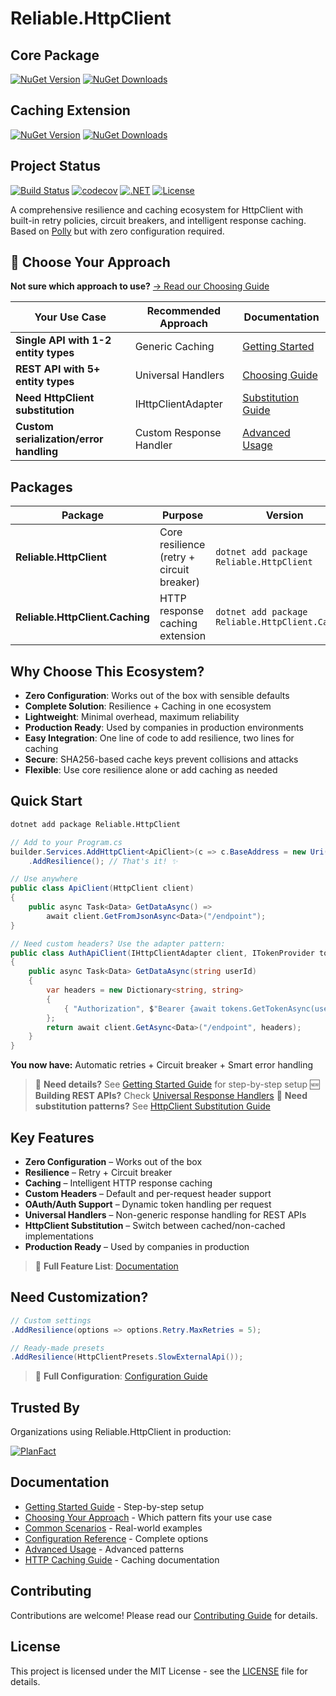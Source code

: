 # Reliable.HttpClient

## Core Package

[![NuGet Version](https://img.shields.io/nuget/v/Reliable.HttpClient)](https://www.nuget.org/packages/Reliable.HttpClient/)
[![NuGet Downloads](https://img.shields.io/nuget/dt/Reliable.HttpClient)](https://www.nuget.org/packages/Reliable.HttpClient/)

## Caching Extension

[![NuGet Version](https://img.shields.io/nuget/v/Reliable.HttpClient.Caching)](https://www.nuget.org/packages/Reliable.HttpClient.Caching/)
[![NuGet Downloads](https://img.shields.io/nuget/dt/Reliable.HttpClient.Caching)](https://www.nuget.org/packages/Reliable.HttpClient.Caching/)

## Project Status

[![Build Status](https://github.com/akrisanov/Reliable.HttpClient/workflows/Build%20%26%20Test/badge.svg)](https://github.com/akrisanov/Reliable.HttpClient/actions)
[![codecov](https://codecov.io/gh/akrisanov/Reliable.HttpClient/branch/main/graph/badge.svg)](https://codecov.io/gh/akrisanov/Reliable.HttpClient)
[![.NET](https://img.shields.io/badge/.NET-6.0%20%7C%208.0%20%7C%209.0-blue)](https://dotnet.microsoft.com/)
[![License](https://img.shields.io/github/license/akrisanov/Reliable.HttpClient)](LICENSE)

A comprehensive resilience and caching ecosystem for HttpClient with built-in retry policies, circuit breakers, and intelligent response caching.
Based on [Polly](https://github.com/App-vNext/Polly) but with zero configuration required.

## 🎯 Choose Your Approach

**Not sure which approach to use?** [→ Read our Choosing Guide](docs/choosing-approach.md)

| Your Use Case | Recommended Approach | Documentation |
|---------------|---------------------|---------------|
| **Single API with 1-2 entity types** | Generic Caching | [Getting Started](docs/getting-started.md) |
| **REST API with 5+ entity types** | Universal Handlers | [Choosing Guide](docs/choosing-approach.md#multi-entity-rest-api--use-universal-caching) |
| **Need HttpClient substitution** | IHttpClientAdapter | [Substitution Guide](docs/examples/http-client-substitution.md) |
| **Custom serialization/error handling** | Custom Response Handler | [Advanced Usage](docs/advanced-usage.md) |

## Packages

| Package                           | Purpose                                  | Version                          |
|-----------------------------------|------------------------------------------|----------------------------------|
| **Reliable.HttpClient**           | Core resilience (retry + circuit breaker) | `dotnet add package Reliable.HttpClient` |
| **Reliable.HttpClient.Caching**   | HTTP response caching extension          | `dotnet add package Reliable.HttpClient.Caching` |

## Why Choose This Ecosystem?

- **Zero Configuration**: Works out of the box with sensible defaults
- **Complete Solution**: Resilience + Caching in one ecosystem
- **Lightweight**: Minimal overhead, maximum reliability
- **Production Ready**: Used by companies in production environments
- **Easy Integration**: One line of code to add resilience, two lines for caching
- **Secure**: SHA256-based cache keys prevent collisions and attacks
- **Flexible**: Use core resilience alone or add caching as needed

## Quick Start

```bash
dotnet add package Reliable.HttpClient
```

```csharp
// Add to your Program.cs
builder.Services.AddHttpClient<ApiClient>(c => c.BaseAddress = new Uri("https://api.example.com"))
    .AddResilience(); // That's it! ✨

// Use anywhere
public class ApiClient(HttpClient client)
{
    public async Task<Data> GetDataAsync() =>
        await client.GetFromJsonAsync<Data>("/endpoint");
}

// Need custom headers? Use the adapter pattern:
public class AuthApiClient(IHttpClientAdapter client, ITokenProvider tokens)
{
    public async Task<Data> GetDataAsync(string userId)
    {
        var headers = new Dictionary<string, string>
        {
            { "Authorization", $"Bearer {await tokens.GetTokenAsync(userId)}" }
        };
        return await client.GetAsync<Data>("/endpoint", headers);
    }
}
```

**You now have:** Automatic retries + Circuit breaker + Smart error handling

> 🚀 **Need details?** See [Getting Started Guide](docs/getting-started.md) for step-by-step setup
> 🆕 **Building REST APIs?** Check [Universal Response Handlers](docs/examples/common-scenarios.md#universal-rest-api-client)
> 🔄 **Need substitution patterns?** See [HttpClient Substitution Guide](docs/examples/http-client-substitution.md)

## Key Features

- **Zero Configuration** – Works out of the box
- **Resilience** – Retry + Circuit breaker
- **Caching** – Intelligent HTTP response caching
- **Custom Headers** – Default and per-request header support
- **OAuth/Auth Support** – Dynamic token handling per request
- **Universal Handlers** – Non-generic response handling for REST APIs
- **HttpClient Substitution** – Switch between cached/non-cached implementations
- **Production Ready** – Used by companies in production

> 📖 **Full Feature List**: [Documentation](docs/README.md#key-features)

## Need Customization?

```csharp
// Custom settings
.AddResilience(options => options.Retry.MaxRetries = 5);

// Ready-made presets
.AddResilience(HttpClientPresets.SlowExternalApi());
```

> 📖 **Full Configuration**: [Configuration Guide](docs/configuration.md)

## Trusted By

Organizations using Reliable.HttpClient in production:

[![PlanFact](https://raw.githubusercontent.com/akrisanov/Reliable.HttpClient/refs/heads/main/docs/assets/logos/planfact.png)](https://planfact.io)

## Documentation

- [Getting Started Guide](docs/getting-started.md) - Step-by-step setup
- [Choosing Your Approach](docs/choosing-approach.md) - Which pattern fits your use case
- [Common Scenarios](docs/examples/common-scenarios.md) - Real-world examples
- [Configuration Reference](docs/configuration.md) - Complete options
- [Advanced Usage](docs/advanced-usage.md) - Advanced patterns
- [HTTP Caching Guide](docs/caching.md) - Caching documentation

## Contributing

Contributions are welcome! Please read our [Contributing Guide](CONTRIBUTING.md) for details.

## License

This project is licensed under the MIT License - see the [LICENSE](LICENSE) file for details.
